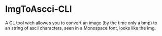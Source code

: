 # ImgToAscci-CLI
A CL tool wich allowes you to convert an image (by the time only a bmp) to an string of ascii characters, seen in a Monospace font, looks like the img. 
